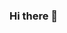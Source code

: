 ### Hi there 👋

<!--
**hakanisreading/hakanisreading** is a ✨ _special_ ✨ repository because its `README.md` (this file) appears on your GitHub profile.

Here are some ideas to get you started:

- 🔭 I’m currently working on no where :/
- 🌱 I’m currently learning cyber security on my school and learning Pthon from Udemy 
- 👯 I’m looking to collaborate on internship at a cybersecurity company or a software company ༼ つ ◕_◕ ༽つ
- 💬 Ask me about anything
- 📫 How to reach me: @hyaras0101@gmail.com </> or call me +905539316919
- ⚡ Fun fact: learning... learning... learning... 🤓
-->
